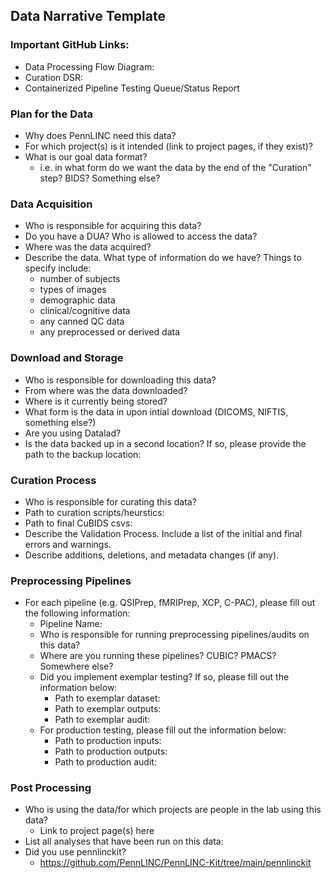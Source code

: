 ## Data Narrative Template 

### Important GitHub Links:
* Data Processing Flow Diagram:
* Curation DSR:
* Containerized Pipeline Testing Queue/Status Report 

### Plan for the Data 

* Why does PennLINC need this data?
* For which project(s) is it intended (link to project pages, if they exist)? 
* What is our goal data format?
   * i.e. in what form do we want the data by the end of the "Curation" step? BIDS? Something else? 

### Data Acquisition

* Who is responsible for acquiring this data?
* Do you have a DUA? Who is allowed to access the data?
* Where was the data acquired? 
* Describe the data. What type of information do we have? Things to specify include:
   * number of subjects
   * types of images
   * demographic data
   * clinical/cognitive data
   * any canned QC data
   * any preprocessed or derived data

### Download and Storage 

* Who is responsible for downloading this data?
* From where was the data downloaded?
* Where is it currently being stored?
* What form is the data in upon intial download (DICOMS, NIFTIS, something else?)
* Are you using Datalad? 
* Is the data backed up in a second location? If so, please provide the path to the backup location:


### Curation Process

* Who is responsible for curating this data?
* Path to curation scripts/heurstics: 
* Path to final CuBIDS csvs: 
* Describe the Validation Process. Include a list of the initial and final errors and warnings.
* Describe additions, deletions, and metadata changes (if any).

### Preprocessing Pipelines 
* For each pipeline (e.g. QSIPrep, fMRIPrep, XCP, C-PAC), please fill out the following information:
   * Pipeline Name: 
   * Who is responsible for running preprocessing pipelines/audits on this data?
   * Where are you running these pipelines? CUBIC? PMACS? Somewhere else?
   * Did you implement exemplar testing? If so, please fill out the information below:
      * Path to exemplar dataset:
      * Path to exemplar outputs:
      * Path to exemplar audit:
    * For production testing, please fill out the information below:
      * Path to production inputs:
      * Path to production outputs:
      * Path to production audit: 

### Post Processing 

* Who is using the data/for which projects are people in the lab using this data?
   * Link to project page(s) here  
* List all analyses that have been run on this data:
* Did you use pennlinckit?
   * https://github.com/PennLINC/PennLINC-Kit/tree/main/pennlinckit  

